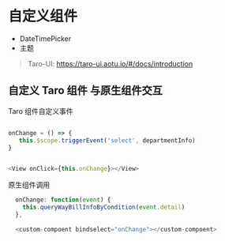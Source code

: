 # 自定义组件

* DateTimePicker
* 主题

> Taro-UI: https://taro-ui.aotu.io/#/docs/introduction

## 自定义 Taro 组件 与原生组件交互

Taro 组件自定义事件

```js

onChange = () => {
   this.$scope.triggerEvent('select', departmentInfo)
}


<View onClick={this.onChange}></View>
```

原生组件调用

```js
  onChange: function(event) {
    this.queryWayBillInfoByCondition(event.detail)
  },
  
  <custom-compoent bindselect="onChange"></custom-compoent>
```
